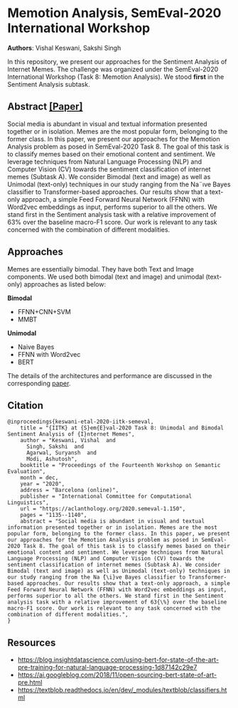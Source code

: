 # Memotion Analysis, SemEval-2020 International Workshop

**Authors**: Vishal Keswani, Sakshi Singh

In this repository, we present our approaches for the Sentiment Analysis of Internet Memes. The challenge was organized under the SemEval-2020 International Workshop (Task 8: Memotion Analysis). We stood **first** in the Sentiment Analysis subtask. <br>

## Abstract [[Paper]](https://www.aclweb.org/anthology/2020.semeval-1.150/)
Social media is abundant in visual and textual information presented together or in isolation.
Memes are the most popular form, belonging to the former class. In this paper, we present our
approaches for the Memotion Analysis problem as posed in SemEval-2020 Task 8. The goal
of this task is to classify memes based on their emotional content and sentiment. We leverage
techniques from Natural Language Processing (NLP) and Computer Vision (CV) towards the
sentiment classification of internet memes (Subtask A). We consider Bimodal (text and image) as
well as Unimodal (text-only) techniques in our study ranging from the Na¨ıve Bayes classifier to
Transformer-based approaches. Our results show that a text-only approach, a simple Feed Forward
Neural Network (FFNN) with Word2vec embeddings as input, performs superior to all the others.
We stand first in the Sentiment analysis task with a relative improvement of 63% over the baseline
macro-F1 score. Our work is relevant to any task concerned with the combination of different
modalities.

## Approaches
Memes are essentially bimodal. They have both Text and Image components. We used both bimodal (text and image) and unimodal (text-only) approaches as listed below: <br>

**Bimodal**
* FFNN+CNN+SVM
* MMBT 

**Unimodal**
* Naive Bayes
* FFNN with Word2vec
* BERT

The details of the architectures and performance are discussed in the corresponding [paper](https://www.aclweb.org/anthology/2020.semeval-1.150/).

## Citation
```
@inproceedings{keswani-etal-2020-iitk-semeval,
    title = "{IITK} at {S}em{E}val-2020 Task 8: Unimodal and Bimodal Sentiment Analysis of {I}nternet Memes",
    author = "Keswani, Vishal  and
      Singh, Sakshi  and
      Agarwal, Suryansh  and
      Modi, Ashutosh",
    booktitle = "Proceedings of the Fourteenth Workshop on Semantic Evaluation",
    month = dec,
    year = "2020",
    address = "Barcelona (online)",
    publisher = "International Committee for Computational Linguistics",
    url = "https://aclanthology.org/2020.semeval-1.150",
    pages = "1135--1140",
    abstract = "Social media is abundant in visual and textual information presented together or in isolation. Memes are the most popular form, belonging to the former class. In this paper, we present our approaches for the Memotion Analysis problem as posed in SemEval-2020 Task 8. The goal of this task is to classify memes based on their emotional content and sentiment. We leverage techniques from Natural Language Processing (NLP) and Computer Vision (CV) towards the sentiment classification of internet memes (Subtask A). We consider Bimodal (text and image) as well as Unimodal (text-only) techniques in our study ranging from the Na ̈{\i}ve Bayes classifier to Transformer-based approaches. Our results show that a text-only approach, a simple Feed Forward Neural Network (FFNN) with Word2vec embeddings as input, performs superior to all the others. We stand first in the Sentiment analysis task with a relative improvement of 63{\%} over the baseline macro-F1 score. Our work is relevant to any task concerned with the combination of different modalities.",
}

```

## Resources
* https://blog.insightdatascience.com/using-bert-for-state-of-the-art-pre-training-for-natural-language-processing-1d87142c29e7
* https://ai.googleblog.com/2018/11/open-sourcing-bert-state-of-art-pre.html
* https://textblob.readthedocs.io/en/dev/_modules/textblob/classifiers.html
